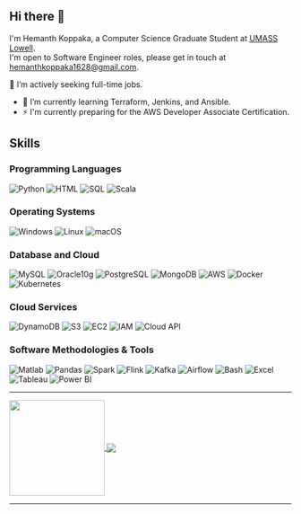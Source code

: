 ## Hi there 👋

I'm Hemanth Koppaka, a Computer Science Graduate Student at [UMASS Lowell](https://www.uml.edu/sciences/computer-science/programs/masters/).  
I'm open to Software Engineer roles, please get in touch at hemanthkoppaka1628@gmail.com.  

🌟 I’m actively seeking full-time jobs.  
- 🌱 I’m currently learning Terraform, Jenkins, and Ansible.  
- ⚡ I'm currently preparing for the AWS Developer Associate Certification.  

## Skills

### **Programming Languages**
![Python](https://img.shields.io/badge/-Python-3776AB?logo=python&logoColor=white)
![HTML](https://img.shields.io/badge/-HTML-E34F26?logo=html5&logoColor=white)
![SQL](https://img.shields.io/badge/-SQL-4479A1?logo=sql&logoColor=white)
![Scala](https://img.shields.io/badge/-Scala-DC322F?logo=scala&logoColor=white)

### **Operating Systems**
![Windows](https://img.shields.io/badge/-Windows-0078D6?logo=windows&logoColor=white)
![Linux](https://img.shields.io/badge/-Linux-FCC624?logo=linux&logoColor=black)
![macOS](https://img.shields.io/badge/-macOS-000000?logo=apple&logoColor=white)

### **Database and Cloud**
![MySQL](https://img.shields.io/badge/-MySQL-4479A1?logo=mysql&logoColor=white)
![Oracle10g](https://img.shields.io/badge/-Oracle10g-F80000?logo=oracle&logoColor=white)
![PostgreSQL](https://img.shields.io/badge/-PostgreSQL-336791?logo=postgresql&logoColor=white)
![MongoDB](https://img.shields.io/badge/-MongoDB-47A248?logo=mongodb&logoColor=white)
![AWS](https://img.shields.io/badge/-AWS-232F3E?logo=amazonaws&logoColor=white)
![Docker](https://img.shields.io/badge/-Docker-2496ED?logo=docker&logoColor=white)
![Kubernetes](https://img.shields.io/badge/-Kubernetes-326CE5?logo=kubernetes&logoColor=white)

### **Cloud Services**
![DynamoDB](https://img.shields.io/badge/-DynamoDB-4053D6?logo=amazonaws&logoColor=white)
![S3](https://img.shields.io/badge/-S3-569A31?logo=amazonaws&logoColor=white)
![EC2](https://img.shields.io/badge/-EC2-F79400?logo=amazonaws&logoColor=white)
![IAM](https://img.shields.io/badge/-IAM-232F3E?logo=amazonaws&logoColor=white)
![Cloud API](https://img.shields.io/badge/-Cloud_API-FF9900?logo=amazonaws&logoColor=white)

### **Software Methodologies & Tools**
![Matlab](https://img.shields.io/badge/-Matlab-0076A8?logo=mathworks&logoColor=white)
![Pandas](https://img.shields.io/badge/-Pandas-150458?logo=pandas&logoColor=white)
![Spark](https://img.shields.io/badge/-Apache_Spark-E25A1C?logo=apachespark&logoColor=white)
![Flink](https://img.shields.io/badge/-Apache_Flink-EF2D5E?logo=apache&logoColor=white)
![Kafka](https://img.shields.io/badge/-Kafka-231F20?logo=apachekafka&logoColor=white)
![Airflow](https://img.shields.io/badge/-Apache_Airflow-017CEE?logo=apacheairflow&logoColor=white)
![Bash](https://img.shields.io/badge/-Bash-4EAA25?logo=gnu-bash&logoColor=white)
![Excel](https://img.shields.io/badge/-Excel-217346?logo=microsoft-excel&logoColor=white)
![Tableau](https://img.shields.io/badge/-Tableau-E97627?logo=tableau&logoColor=white)
![Power BI](https://img.shields.io/badge/-Power_BI-F2C811?logo=powerbi&logoColor=black)

---

<div>
  <a href="https://github.com/hemanthkoppaka">
   <img align="center" height="170" src="https://github-readme-stats.vercel.app/api/top-langs/?username=hemanthkoppaka&layout=compact&langs_count=10&theme=dracula"/>
   <img align="center" src="https://github-readme-stats.vercel.app/api?username=hemanthkoppaka&show_icons=true&theme=dracula&include_all_commits=true&count_private=true&hide=prs&hide_rank=true"/>
</div>

---


